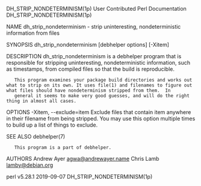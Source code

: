 DH_STRIP_NONDETERMINISM(1p)                                                          User Contributed Perl Documentation                                                          DH_STRIP_NONDETERMINISM(1p)

NAME
       dh_strip_nondeterminism - strip uninteresting, nondeterministic information from files

SYNOPSIS
       dh_strip_nondeterminism [debhelper options] [-Xitem]

DESCRIPTION
       dh_strip_nondeterminism is a debhelper program that is responsible for stripping uninteresting, nondeterministic information, such as timestamps, from compiled files so that the build is
       reproducible.

       This program examines your package build directories and works out what to strip on its own. It uses file(1) and filenames to figure out what files should have nondeterminism stripped from them.  In
       general it seems to make very good guesses, and will do the right thing in almost all cases.

OPTIONS
       -Xitem, --exclude=item
           Exclude files that contain item anywhere in their filename from being stripped. You may use this option multiple times to build up a list of things to exclude.

SEE ALSO
       debhelper(7)

       This program is a part of debhelper.

AUTHORS
       Andrew Ayer <agwa@andrewayer.name> Chris Lamb <lamby@debian.org>

perl v5.28.1                                                                                      2019-09-07                                                                      DH_STRIP_NONDETERMINISM(1p)
